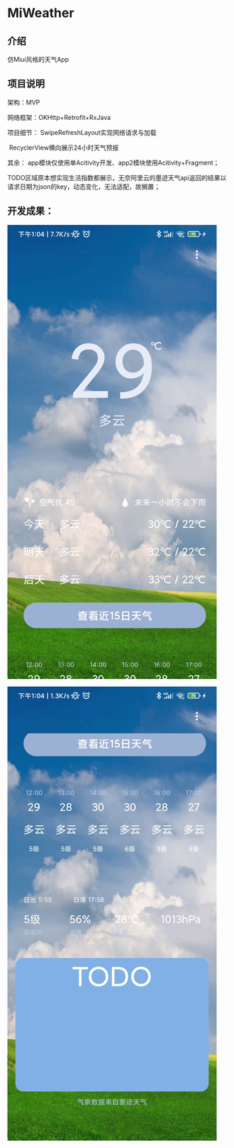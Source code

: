 # MiWeather

## 介绍

仿Miui风格的天气App

## 项目说明

架构：MVP

网络框架：OKHttp+Retrofit+RxJava

项目细节：
    SwipeRefreshLayout实现网络请求与加载 

​    RecyclerView横向展示24小时天气预报

其余：
    app模块仅使用单Acitivity开发、app2模块使用Acitivity+Fragment；

​    TODO区域原本想实现生活指数都展示，无奈阿里云的墨迹天气api返回的结果以请求日期为json的key，动态变化，无法适配，故搁置；

## 开发成果：

![IMG_20210925_130528.jpg](https://github.com/guiyujin/MiWeather/blob/master/img/IMG_20210925_130539.jpg)

![IMG_20210925_130539.jpg](https://github.com/guiyujin/MiWeather/blob/master/img/IMG_20210925_130528.jpg)





